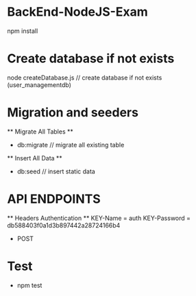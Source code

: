 # BackEnd-NodeJS-Exam

npm install 

# Create database if not exists 

 node createDatabase.js  // create database if not exists (user_managementdb)
 
# Migration and seeders 
 ** Migrate All Tables **
 * db:migrate  // migrate all existing table 
 
 ** Insert All Data **
 * db:seed // insert static data 


# API ENDPOINTS 
** Headers Authentication ** 
  KEY-Name = auth 
  KEY-Password = db588403f0a1d3b897442a28724166b4

 
 
 * POST 


# Test 
* npm test


 

 
 


